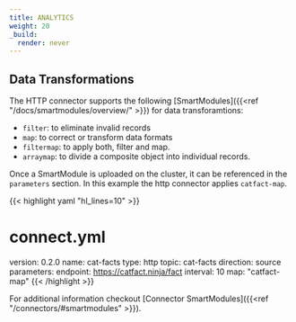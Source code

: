 ```yaml
---
title: ANALYTICS
weight: 20
_build:
  render: never
---
```


## Data Transformations

The HTTP connector supports the following [SmartModules]({{<ref "/docs/smartmodules/overview/" >}}) for data transforamtions:

- `filter`: to eliminate invalid records
- `map`: to correct or transform data formats
- `filtermap`: to apply both, filter and map.
- `arraymap`: to divide a composite object into individual records.

Once a SmartModule is uploaded on the cluster, it can be referenced in the `parameters` section. In this example the http connector applies `catfact-map`.

{{< highlight yaml "hl_lines=10" >}}
# connect.yml
version: 0.2.0
name: cat-facts
type: http
topic: cat-facts
direction: source
parameters:
  endpoint: https://catfact.ninja/fact
  interval: 10
  map: "catfact-map"
{{< /highlight >}}

For additional information checkout [Connector SmartModules]({{<ref "/connectors/#smartmodules" >}}).
